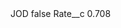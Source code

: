 <?xml version="1.0" encoding="UTF-8"?>
<CustomMetadata xmlns="http://soap.sforce.com/2006/04/metadata" xmlns:xsi="http://www.w3.org/2001/XMLSchema-instance" xmlns:xsd="http://www.w3.org/2001/XMLSchema">
    <label>JOD</label>
    <protected>false</protected>
    <values>
        <field>Rate__c</field>
        <value xsi:type="xsd:double">0.708</value>
    </values>
</CustomMetadata>
